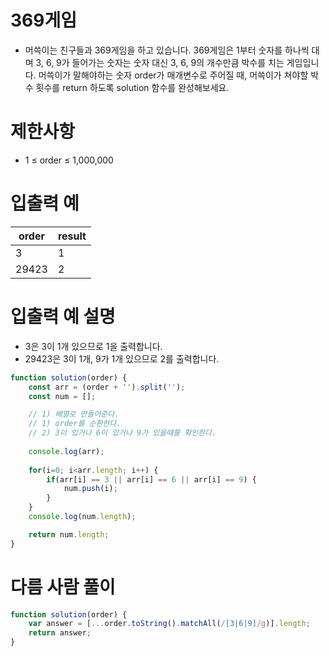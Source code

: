 # 369게임
- 머쓱이는 친구들과 369게임을 하고 있습니다. 369게임은 1부터 숫자를 하나씩 대며 3, 6, 9가 들어가는 숫자는 숫자 대신 3, 6, 9의 개수만큼 박수를 치는 게임입니다. 머쓱이가 말해야하는 숫자 order가 매개변수로 주어질 때, 머쓱이가 쳐야할 박수 횟수를 return 하도록 solution 함수를 완성해보세요.

# 제한사항
- 1 ≤ order ≤ 1,000,000

# 입출력 예
| order | result |
| ----- | ------ |
| 3 | 1 |
| 29423	 | 2 |

# 입출력 예 설명
- 3은 3이 1개 있으므로 1을 출력합니다.
- 29423은 3이 1개, 9가 1개 있으므로 2를 출력합니다.


```javascript
function solution(order) {
    const arr = (order + '').split('');
    const num = [];

    // 1) 배열로 만들어준다.
    // 1) order를 순환한다.
    // 2) 3이 있거나 6이 있거나 9가 있을때를 확인한다.
    
    console.log(arr);
    
    for(i=0; i<arr.length; i++) {
        if(arr[i] == 3 || arr[i] == 6 || arr[i] == 9) {
            num.push(i);
        }
    }
    console.log(num.length);

    return num.length;
}
```

# 다름 사람 풀이

```javascript
function solution(order) {
    var answer = [...order.toString().matchAll(/[3|6|9]/g)].length;
    return answer;
}
```
